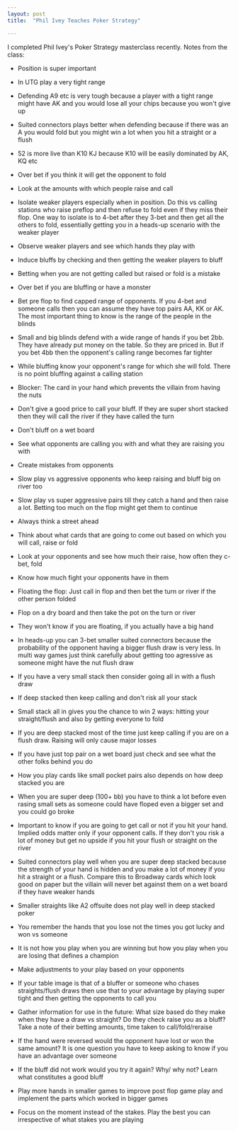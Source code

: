```yaml
---
layout: post
title:  "Phil Ivey Teaches Poker Strategy"

---
```

I completed Phil Ivey's Poker Strategy masterclass recently. Notes from the class:

+ Position is super important

+ In UTG play a very tight range

+ Defending A9 etc is very tough because a player with a tight range might have AK and you would lose all your chips because you won't give up

+ Suited connectors plays better when defending because  if there was an A you would fold but you might win a lot when you hit a straight or a flush

+ 52 is more live than K10 KJ because K10 will be easily dominated  by AK, KQ etc

+ Over bet if you think it will get the opponent to fold

+ Look at the amounts with which people raise and call

+ Isolate weaker players especially when in position. Do this vs calling stations who raise preflop and then refuse to fold even if they miss their flop. One way to isolate is to 4-bet after they 3-bet and then get all the others to fold, essentially getting you in a heads-up scenario with the weaker player

+ Observe weaker players and see which hands they play with

+ Induce bluffs by checking and then getting the weaker players to bluff

+ Betting when you are not getting called but raised or fold is a mistake

+ Over bet if you are bluffing or have a monster

+ Bet pre flop to find capped range of opponents. If you 4-bet and someone calls then you can assume they have top pairs AA, KK or AK. The most important thing to know is the range of the people in the blinds

+ Small and big blinds defend with a wide range of hands if you bet 2bb. They have already put money on the table. So they are priced in. But if you bet 4bb then the opponent's calling range becomes far tighter

+ While bluffing know your opponent's range for which she will fold. There is no point bluffing against a calling station

+ Blocker: The card in your hand which prevents the villain from having the nuts

+ Don't give a good price to call your bluff. If they are super short stacked then they will call the river if they have called the turn

+ Don't bluff on a wet board

+ See what opponents are calling you with and what they are raising you with

+ Create mistakes from opponents

+ Slow play vs aggressive opponents who keep raising and bluff big on river too

+ Slow play vs super aggressive pairs till they catch a hand and then raise a lot. Betting too much on the flop might get them to continue

+ Always think a street ahead

+ Think about what cards that are going to come out based on which you will call, raise or fold

+ Look at your opponents and see how much their raise, how often they c-bet, fold

+ Know how much fight your opponents have in them

+ Floating the flop: Just call in flop and then bet the turn or river if the other person folded

+ Flop on a dry board and then take the pot on the turn or river

+ They won't know if you are floating, if you actually have a big hand

+ In heads-up you can 3-bet smaller suited connectors because the probability of the opponent having a bigger flush draw is very less. In multi way games just think carefully about getting too agressive as someone might have the nut flush draw

+ If you have a very small stack then consider going all in with a flush draw

+ If deep stacked then keep calling and don't risk all your stack

+ Small stack all in gives you the chance to win 2 ways: hitting your straight/flush and also by getting everyone to fold

+ If you are deep stacked most of the time just keep calling if you are on a flush draw. Raising will only cause major losses

+ If you have just top pair on a wet board just check and see what the other folks  behind you do

+ How you play cards like small pocket pairs also depends on how deep stacked you are

+ When you are super deep (100+ bb) you have to think a lot before even rasing small sets as someone could have floped even a bigger set and you could go broke

+ Important to know if you are going to get call or not if you hit your hand. Implied odds matter only if your opponent calls. If they don't you risk a lot of money but get no upside if you hit your flush or straight on the river

+ Suited connectors play well when you are super deep stacked because the strength of your hand is hidden and you make a lot of money if you hit a straight or a flush. Compare this to Broadway cards which look good on paper but the villain will never bet against them on a wet board if they have weaker hands

+ Smaller straights like A2 offsuite does not play well in deep stacked poker

+ You remember the hands that you lose not the times you got lucky and won vs someone

+ It is not how you play when you are winning but how you play when you are losing that defines a champion

+ Make adjustments to your play based on your opponents

+ If your table image is that of a bluffer or someone who chases straights/flush draws then use that to your advantage by playing super tight and then getting the opponents to call you

+ Gather information for use in the future: What size based do they make when they have a draw vs straight? Do they check raise you as a bluff? Take a note of their betting amounts, time taken to call/fold/reraise

+ If the hand were reversed would the opponent have lost or won the same amount? It is one question you have to keep asking to know if you have an advantage over someone

+ If the bluff did not work would you try it again? Why/ why not? Learn what constitutes a good bluff

+ Play more hands in smaller games to improve post flop game play and implement the parts which worked in bigger games

+ Focus on the moment instead of the stakes. Play the best you can irrespective of what stakes you are playing

